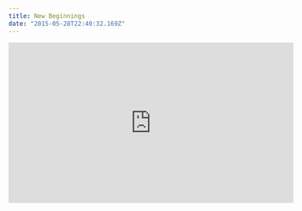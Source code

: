 ```yaml
---
title: New Beginnings
date: "2015-05-28T22:40:32.169Z"
---
```


<iframe width="560" height="315" src="https://www.youtube.com/embed/5AhZh4A7NLM" title="YouTube video player" frameborder="0" allow="accelerometer; autoplay; clipboard-write; encrypted-media; gyroscope; picture-in-picture" allowfullscreen></iframe>